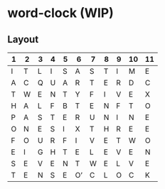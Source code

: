 # word-clock (WIP)

## Layout

| 1 | 2 | 3 | 4 | 5 | 6  | 7 | 8 | 9 | 10 | 11 |
|---|---|---|---|---|----|---|---|---|----|----|
| I | T | L | I | S | A  | S | T | I | M  | E  |
| A | C | Q | U | A | R  | T | E | R | D  | C  |
| T | W | E | N | T | Y  | F | I | V | E  | X  |
| H | A | L | F | B | T  | E | N | F | T  | O  |
| P | A | S | T | E | R  | U | N | I | N  | E  |
| O | N | E | S | I | X  | T | H | R | E  | E  |
| F | O | U | R | F | I  | V | E | T | W  | O  |
| E | I | G | H | T | E  | L | E | V | E  | N  |
| S | E | V | E | N | T  | W | E | L | V  | E  |
| T | E | N | S | E | O’ | C | L | O | C  | K  |